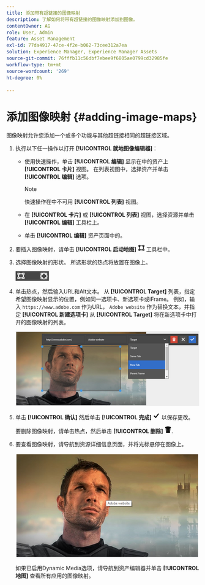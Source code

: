 ```yaml
---
title: 添加带有超链接的图像映射
description: 了解如何将带有超链接的图像映射添加到图像。
contentOwner: AG
role: User, Admin
feature: Asset Management
exl-id: 77da4917-47ce-4f2e-b062-73cee312a7ea
solution: Experience Manager, Experience Manager Assets
source-git-commit: 76fffb11c56dbf7ebee9f6805ae0799cd32985fe
workflow-type: tm+mt
source-wordcount: '269'
ht-degree: 0%

---
```


# 添加图像映射 {#adding-image-maps}

图像映射允许您添加一个或多个功能与其他超链接相同的超链接区域。

1. 执行以下任一操作以打开 **[!UICONTROL 就地图像编辑器]**：

   * 使用快速操作，单击 **[!UICONTROL 编辑]** 显示在中的资产上 **[!UICONTROL 卡片]** 视图。 在列表视图中，选择资产并单击 **[!UICONTROL 编辑]** 选项。

     >[!NOTE]
     >
     >快速操作在中不可用 **[!UICONTROL 列表]** 视图。

   * 在 **[!UICONTROL 卡片]** 或 **[!UICONTROL 列表]** 视图，选择资源并单击 **[!UICONTROL 编辑]** 工具栏上。
   * 单击 **[!UICONTROL 编辑]** 资产页面中的。

1. 要插入图像映射，请单击 **[!UICONTROL 启动地图]** ![图像映射](assets/do-not-localize/image-map-icon.png) 工具栏中。
1. 选择图像映射的形状。 所选形状的热点将放置在图像上。

   ![chlimage_1-422](assets/chlimage_1-422.png)

1. 单击热点，然后输入URL和Alt文本。 从 **[!UICONTROL Target]** 列表，指定希望图像映射显示的位置，例如同一选项卡、新选项卡或iFrame。 例如，输入 `https://www.adobe.com` 作为URL， `Adobe website` 作为替换文本，并指定 **[!UICONTROL 新建选项卡]** 从 **[!UICONTROL Target]** 将在新选项卡中打开的图像映射的列表。

   ![chlimage_1-423](assets/chlimage_1-423.png)

1. 单击 **[!UICONTROL 确认]** 然后单击 **[!UICONTROL 完成]** ![选择检查完成](assets/do-not-localize/check-ok-done-icon.png) 以保存更改。

   要删除图像映射，请单击热点，然后单击 **[!UICONTROL 删除]** ![删除](assets/do-not-localize/delete-solid-line.png).

1. 要查看图像映射，请导航到资源详细信息页面，并将光标悬停在图像上。

   ![chlimage_1-426](assets/chlimage_1-426.png)

   如果已启用Dynamic Media选项，请导航到资产编辑器并单击 **[!UICONTROL 地图]** 查看所有应用的图像映射。
